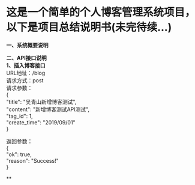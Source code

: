 这是一个简单的个人博客管理系统项目，以下是项目总结说明书(未完待续...)
==
**一、系统概要说明**

**二、API接口说明**  
**1、插入博客接口**  
URL地址：/blog  
请求方式：post  
请求参数：  
{  
    "title": "吴青山新增博客测试",  
    "content": "新增博客测试API测试",  
    "tag_id": 1,  
    "create_time": "2019/09/01"  
}  

返回参数：  
{  
    "ok": true,  
    "reason": "Success!"  
} 

**
